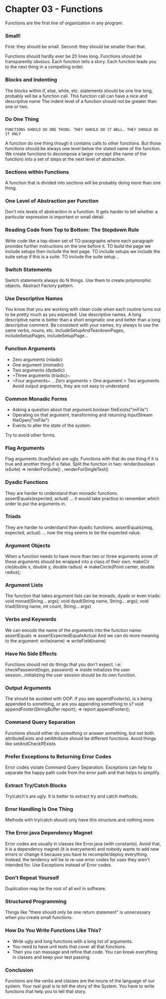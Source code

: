 # Chapter 03 - Functions

Functions are the first line of organization in any program.

### Small!

First: they should be small. Second: they should be smaller than that.

Functions should hardly ever be 20 lines long. Functions should be transparently obvious. Each function tells a story.
Each function leads you to the next thing in a compelling order.


### Blocks and Indenting

The blocks within if, else, while, etc. statements should be one line long, probably will be a function call. This function call can have a nice and descriptive name
The indent level of a function should not be greater than one or two.


### Do One Thing
```
FUNCTIONS SHOULD DO ONE THING. THEY SHOULD DO IT WELL. THEY SHOULD DO IT ONLY
```

A function do one thing though it contains calls to other functions. But those functions should be always one level below the stated name of the function.
We create functions to decompose a larger concept (the name of the function) into a set of steps at the next level of abstraction.


### Sections within Functions
A function that is divided into sections will be probably doing more than one thing.


### One Level of Abstraction per Function
Don't mix levels of abstraction in a function. It gets harder to tell whether a particular expression is important or small detail.


### Reading Code from Top to Bottom: The Stepdown Rule
Write code like a top-down set of TO-paragraphs where each paragraph provides further instructions on the one before it. TO build the page we include setups then include the test page. TO include setups we include the suite setup if this is a suite. TO include the suite setup...


### Switch Statements
Switch statements always do N things.
Use them to create polymorphic objects. Abstract Factory pattern.

### Use Descriptive Names
You know that you are working with clean code when each routine turns out to be pretty much as you expected.
Use descriptive names. A long descriptive name is better than a short enigmatic one and better than a long descriptive comment. Be consistent with your names, try always to use the same verbs, nouns, etc.
includeSetupAndTeardownPages, includeSetupPages, includeSetupPage...

### Function Arguments
- Zero arguments (niladic)
- One argument (monadic)
- Two arguments (dydadic)
- ~Three arguments (triadic)~
- ~Four arguments~
..
Zero arguments > One argument > Two arguments
Avoid output arguments, they are not easy to understand.


### Common Monadic Forms

- Asking a question about that argument.boolean fileExists("miFile")
- Operating on that argument, transforming and returning InputStream fileOpen("miFile")
- Events to alter the state of the system.

Try to avoid other forms.


### Flag Arguments
Flag arguments (true|false) are ugly. Functions with that do one thing if it is true and another thing if is false. Split the function in two: render(boolean isSuite) => renderForSuite() , renderForSingleTest()

### Dyadic Functions
They are harder to understand than monadic functions. assertEquals(expected, actual) ... it would take practice to remember which order to put the arguments in.


### Triads
They are harder to understand than dyadic functions. assertEquals(msg, expected, actual) ... now the msg seems to be the expected value.

### Argument Objects
When a function needs to have more than two or three arguments some of these arguments should be wrapped into a class of their own. makeCir cle(double x, double y, double radius) => makeCircle(Point center, double radius);


### Argument Lists
The function that takes argument lists can be monads, dyads or even triads: void monad(String... args); void dyad(String name, String... args); void triad(String name, int count, String... args)


### Verbs and Keywords
We can encode the name of the arguments into the function name: assertEquals => assertExpectedEqualsActual
And we can do more meaning to the argument: write(name) => writeField(name)


### Have No Side Effects
Functions should not do things that you don't expect. i.e: checkPassword(login, password) => inside initializes the user session...initializing the user session should be its own function.


### Output Arguments
The should be avoided with OOP. If you see appendFooter(s), is s being appended to something, or are you appending something to s? void appendFooter(StringBuffer report); => report.appendFooter();


### Command Query Separation
Functions should either do something or answer something, but not both. attributeExists and setAttribute should be different functions. Avoid things like setAndCheckIfExists


### Prefer Exceptions to Returning Error Codes
Error codes violate Command Query Separation.
Exceptions can help to separate the happy path code from the error path and that helps to simplify.


### Extract Try/Catch Blocks
Try/catch's are ugly. It is better to extract try and catch methods.


### Error Handling Is One Thing
Methods with try/catch should only have this structure and nothing more.


### The Error.java Dependency Magnet
Error codes are usually in classes like Error.java (with constants). Avoid that, it is a dependency magnet (it is everywhere) and nobody wants to add new errors or change it because you have to recompile/deploy everything. Instead, the tendency will be to re-use error codes for uses they aren't intended for.
Use Exceptions instead of Error codes.


### Don’t Repeat Yourself
Duplication may be the root of all evil in software.


### Structured Programming
Things like "there should only be one return statement" is unnecessary when you create small functions.


### How Do You Write Functions Like This?
- Write ugly and long functions with a long list of arguments.
- You need to have unit tests that cover all that functions.
- Then you can massage and refine that code. You can break everything in classes and keep your test passing.


### Conclusion
Functions are the verbs and classes are the nouns of the language of our system.
Your real goal is to tell the story of the System. You have to write functions that help you to tell that story.


